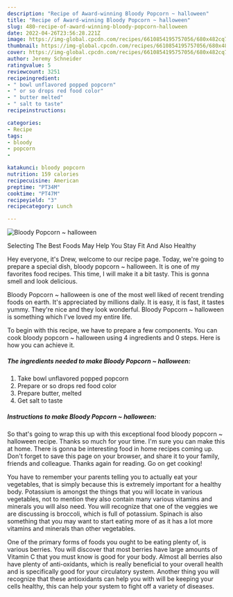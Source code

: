 ```yaml
---
description: "Recipe of Award-winning Bloody Popcorn ~ halloween"
title: "Recipe of Award-winning Bloody Popcorn ~ halloween"
slug: 480-recipe-of-award-winning-bloody-popcorn-halloween
date: 2022-04-26T23:56:28.221Z
image: https://img-global.cpcdn.com/recipes/6610854195757056/680x482cq70/bloody-popcorn-halloween-recipe-main-photo.jpg
thumbnail: https://img-global.cpcdn.com/recipes/6610854195757056/680x482cq70/bloody-popcorn-halloween-recipe-main-photo.jpg
cover: https://img-global.cpcdn.com/recipes/6610854195757056/680x482cq70/bloody-popcorn-halloween-recipe-main-photo.jpg
author: Jeremy Schneider
ratingvalue: 5
reviewcount: 3251
recipeingredient:
- " bowl unflavored popped popcorn"
- " or so drops red food color"
- " butter melted"
- " salt to taste"
recipeinstructions:

categories:
- Recipe
tags:
- bloody
- popcorn
- 

katakunci: bloody popcorn  
nutrition: 159 calories
recipecuisine: American
preptime: "PT34M"
cooktime: "PT47M"
recipeyield: "3"
recipecategory: Lunch

---
```



![Bloody Popcorn ~ halloween](https://img-global.cpcdn.com/recipes/6610854195757056/680x482cq70/bloody-popcorn-halloween-recipe-main-photo.jpg)

Selecting The Best Foods May Help You Stay Fit And Also Healthy

Hey everyone, it's Drew, welcome to our recipe page. Today, we're going to prepare a special dish, bloody popcorn ~ halloween. It is one of my favorites food recipes. This time, I will make it a bit tasty. This is gonna smell and look delicious.

Bloody Popcorn ~ halloween is one of the most well liked of recent trending foods on earth. It's appreciated by millions daily. It is easy, it is fast, it tastes yummy. They're nice and they look wonderful. Bloody Popcorn ~ halloween is something which I've loved my entire life.




To begin with this recipe, we have to prepare a few components. You can cook bloody popcorn ~ halloween using 4 ingredients and 0 steps. Here is how you can achieve it.

<!--inarticleads1-->

##### The ingredients needed to make Bloody Popcorn ~ halloween:

1. Take  bowl unflavored popped popcorn
1. Prepare  or so drops red food color
1. Prepare  butter, melted
1. Get  salt to taste




<!--inarticleads2-->

##### Instructions to make Bloody Popcorn ~ halloween:





So that's going to wrap this up with this exceptional food bloody popcorn ~ halloween recipe. Thanks so much for your time. I'm sure you can make this at home. There is gonna be interesting food in home recipes coming up. Don't forget to save this page on your browser, and share it to your family, friends and colleague. Thanks again for reading. Go on get cooking!

You have to remember your parents telling you to actually eat your vegetables, that is simply because this is extremely important for a healthy body. Potassium is amongst the things that you will locate in various vegetables, not to mention they also contain many various vitamins and minerals you will also need. You will recognize that one of the veggies we are discussing is broccoli, which is full of potassium. Spinach is also something that you may want to start eating more of as it has a lot more vitamins and minerals than other vegetables.

One of the primary forms of foods you ought to be eating plenty of, is various berries. You will discover that most berries have large amounts of Vitamin C that you must know is good for your body. Almost all berries also have plenty of anti-oxidants, which is really beneficial to your overall health and is specifically good for your circulatory system. Another thing you will recognize that these antioxidants can help you with will be keeping your cells healthy, this can help your system to fight off a variety of diseases.
